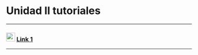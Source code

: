 # Unidad II tutoriales

---

### <img src="https://cdn-icons-png.flaticon.com/128/10090/10090287.png" width="24"/> [Link 1](https://youtu.be/J7GEu1sZYv0)



---
